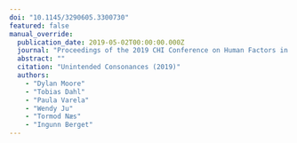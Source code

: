 ```yaml
---
doi: "10.1145/3290605.3300730"
featured: false
manual_override:
  publication_date: 2019-05-02T00:00:00.000Z
  journal: "Proceedings of the 2019 CHI Conference on Human Factors in Computing Systems"
  abstract: ""
  citation: "Unintended Consonances (2019)"
  authors:
    - "Dylan Moore"
    - "Tobias Dahl"
    - "Paula Varela"
    - "Wendy Ju"
    - "Tormod Næs"
    - "Ingunn Berget"
---
```


<!-- You can add additional content about this publication here if needed -->
